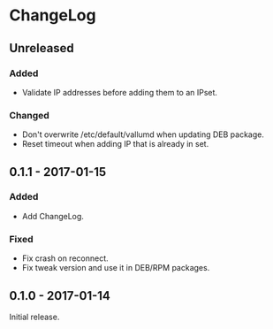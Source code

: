 # ChangeLog

## Unreleased
### Added
- Validate IP addresses before adding them to an IPset.

### Changed
- Don't overwrite /etc/default/vallumd when updating DEB package.
- Reset timeout when adding IP that is already in set.

## 0.1.1 - 2017-01-15
### Added
- Add ChangeLog.

### Fixed
- Fix crash on reconnect.
- Fix tweak version and use it in DEB/RPM packages.

## 0.1.0 - 2017-01-14
Initial release.
